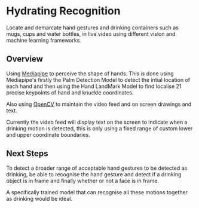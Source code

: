 # Hydrating Recognition

Locate and demarcate hand gestures and drinking containers such as mugs, cups and water bottles, in live video using different vision and machine learning frameworks.

## Overview

Using [Mediapipe](https://google.github.io/mediapipe/) to perceive the shape of hands. This is done using Mediapipe's firstly the Palm Detection Model to detect the intial location of each hand and then using the Hand LandMark Model to find localise 21 precise keypoints of hand and knuckle coordinates.

Also using [OpenCV](https://opencv.org/) to maintain the video feed and on screen drawings and text.

Currently the video feed will display text on the screen to indicate when a drinking motion is detected, this is only using a fixed range of custom lower and upper coordinate boundaries.

## Next Steps

To detect a broader range of acceptable hand gestures to be detected as drinking, be able to recognise the hand gesture and detect if a drinking object is in frame and finally whether or not a face is in frame.

A specifically trained model that can recognise all these motions together as drinking would be ideal.
